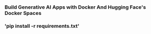 ### Build Generative AI Apps with Docker And Hugging Face's Docker Spaces

### 'pip install -r requirements.txt'

